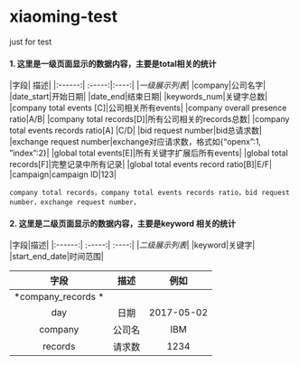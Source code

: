 # xiaoming-test
just for test
#### 1. 这里是一级页面显示的数据内容，主要是total相关的统计

|字段| 描述|
|:------:| :-----:|:----:|
|*一级展示列表*|
|company|公司名字|
|date_start|开始日期|
|date_end|结束日期|
|keywords_num|关键字总数|
|company total events [C]|公司相关所有events|
|company overall presence ratio|A/B|
|company total records[D]|所有公司相关的records总数|
|company total events records ratio[A] |C/D|
|bid request number|bid总请求数|
|exchange request number|exchange对应请求数，格式如{“openx”:1, ”index”:2}|
|global total events[E]|所有关键字扩展后所有events|
|global total records[F]|完整记录中所有记录|
|global total events record ratio[B]|E/F|
|campaign|campaign  ID|123|

```
company total records，company total events records ratio，bid request number，exchange request number，

```

#### 2. 这里是二级页面显示的数据内容，主要是keyword 相关的统计

 |字段|描述|
 |:------:| :-----:| :----:|
 |*二级展示列表*|
 |keyword|关键字|
 |start\_end\_date|时间范围|




  |字段| 描述|例如|
  |:--------:| :-----:| :----: |
  | *company_records *|
  |day|日期|2017-05-02|
  |company|公司名|IBM|
  |records|请求数|1234|
